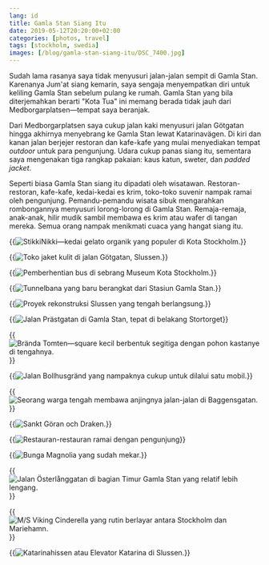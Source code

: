 ```yaml
---
lang: id
title: Gamla Stan Siang Itu
date: 2019-05-12T20:20:00+02:00
categories: [photos, travel]
tags: [stockholm, swedia]
images: [/blog/gamla-stan-siang-itu/DSC_7400.jpg]
---
```

Sudah lama rasanya saya tidak menyusuri jalan-jalan sempit di Gamla Stan. Karenanya Jum'at siang kemarin, saya sengaja menyempatkan diri untuk keliling Gamla Stan sebelum pulang ke rumah. Gamla Stan yang bila diterjemahkan berarti "Kota Tua" ini memang berada tidak jauh dari Medborgarplatsen—tempat saya beranjak.

Dari Medborgarplatsen saya cukup jalan kaki menyusuri jalan Götgatan hingga akhirnya menyebrang ke Gamla Stan lewat Katarinavägen. Di kiri dan kanan jalan berjejer restoran dan kafe-kafe yang mulai menyediakan tempat *outdoor* untuk para pengunjung. Udara cukup panas siang itu, sementara saya mengenakan tiga rangkap pakaian: kaus katun, sweter, dan *padded jacket*.

Seperti biasa Gamla Stan siang itu dipadati oleh wisatawan. Restoran-restoran, kafe-kafe, kedai-kedai es krim, toko-toko suvenir nampak ramai oleh pengunjung. Pemandu-pemandu wisata sibuk mengarahkan rombongannya menyusuri lorong-lorong di Gamla Stan. Remaja-remaja, anak-anak, hilir mudik sambil membawa es krim atau wafer di tangan mereka. Semua orang nampak menikmati cuaca yang hangat siang itu.

{{<img alt="StikkiNikki—kedai gelato organik yang populer di Kota Stockholm." src="DSC_7358.jpg">}}

{{<img alt="Toko jaket kulit di jalan Götgatan, Slussen." src="DSC_7365.jpg">}}

{{<img alt="Pemberhentian bus di sebrang Museum Kota Stockholm." src="DSC_7369.jpg">}}

{{<img alt="Tunnelbana yang baru berangkat dari Stasiun Gamla Stan." src="DSC_7386.jpg">}}

{{<img alt="Proyek rekonstruksi Slussen yang tengah berlangsung." src="DSC_7390.jpg">}}

{{<img alt="Jalan Prästgatan di Gamla Stan, tepat di belakang Stortorget" src="DSC_7400.jpg">}}

{{<img alt="Brända Tomten—square kecil berbentuk segitiga dengan pohon kastanye di tengahnya." src="DSC_7418.jpg">}}

{{<img alt="Jalan Bollhusgränd yang nampaknya cukup untuk dilalui satu mobil." src="DSC_7423.jpg">}}

{{<img alt="Seorang warga tengah membawa anjingnya jalan-jalan di Baggensgatan." src="DSC_7425.jpg">}}

{{<img alt="Sankt Göran och Draken." src="DSC_7432.jpg">}}

{{<img alt="Restauran-restauran ramai dengan pengunjung" src="DSC_7442.jpg">}}

{{<img alt="Bunga Magnolia yang sudah mekar." src="DSC_7455.jpg">}}

{{<img alt="Jalan Österlånggatan di bagian Timur Gamla Stan yang relatif lebih lengang." src="DSC_7457.jpg">}}

{{<img alt="M/S Viking Cinderella yang rutin berlayar antara Stockholm dan Mariehamn." src="DSC_7464.jpg">}}

{{<img alt="Katarinahissen atau Elevator Katarina di Slussen." src="DSC_7468.jpg">}}
